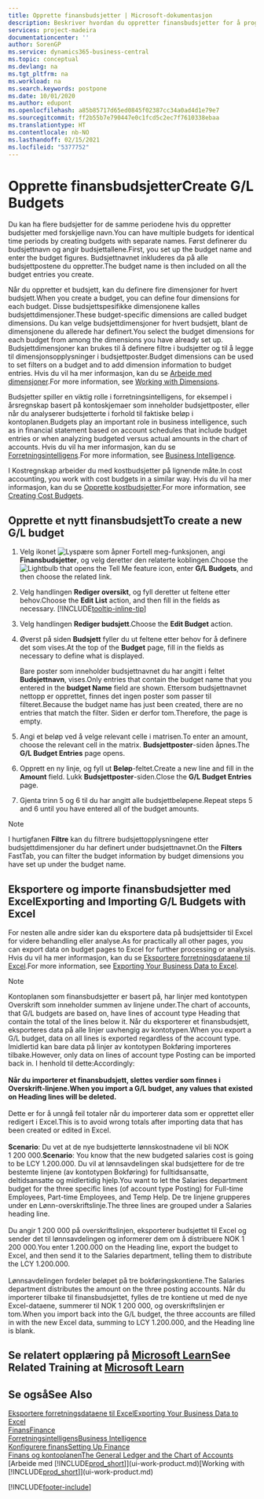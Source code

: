 ```yaml
---
title: Opprette finansbudsjetter | Microsoft-dokumentasjon
description: Beskriver hvordan du oppretter finansbudsjetter for å prognostisere ulike økonomiske aktiviteter og tilordne dimensjoner for forretningsanalyseformål.
services: project-madeira
documentationcenter: ''
author: SorenGP
ms.service: dynamics365-business-central
ms.topic: conceptual
ms.devlang: na
ms.tgt_pltfrm: na
ms.workload: na
ms.search.keywords: postpone
ms.date: 10/01/2020
ms.author: edupont
ms.openlocfilehash: a85b85717d65ed0845f02387cc34a0ad4d1e79e7
ms.sourcegitcommit: ff2b55b7e790447e0c1fcd5c2ec7f7610338ebaa
ms.translationtype: HT
ms.contentlocale: nb-NO
ms.lasthandoff: 02/15/2021
ms.locfileid: "5377752"
---
```

# <a name="create-gl-budgets"></a><span data-ttu-id="2d155-103">Opprette finansbudsjetter</span><span class="sxs-lookup"><span data-stu-id="2d155-103">Create G/L Budgets</span></span>
<span data-ttu-id="2d155-104">Du kan ha flere budsjetter for de samme periodene hvis du oppretter budsjetter med forskjellige navn.</span><span class="sxs-lookup"><span data-stu-id="2d155-104">You can have multiple budgets for identical time periods by creating budgets with separate names.</span></span> <span data-ttu-id="2d155-105">Først definerer du budsjettnavn og angir budsjettallene.</span><span class="sxs-lookup"><span data-stu-id="2d155-105">First, you set up the budget name and enter the budget figures.</span></span> <span data-ttu-id="2d155-106">Budsjettnavnet inkluderes da på alle budsjettpostene du oppretter.</span><span class="sxs-lookup"><span data-stu-id="2d155-106">The budget name is then included on all the budget entries you create.</span></span>  

<span data-ttu-id="2d155-107">Når du oppretter et budsjett, kan du definere fire dimensjoner for hvert budsjett.</span><span class="sxs-lookup"><span data-stu-id="2d155-107">When you create a budget, you can define four dimensions for each budget.</span></span> <span data-ttu-id="2d155-108">Disse budsjettspesifikke dimensjonene kalles budsjettdimensjoner.</span><span class="sxs-lookup"><span data-stu-id="2d155-108">These budget-specific dimensions are called budget dimensions.</span></span> <span data-ttu-id="2d155-109">Du kan velge budsjettdimensjoner for hvert budsjett, blant de dimensjonene du allerede har definert.</span><span class="sxs-lookup"><span data-stu-id="2d155-109">You select the budget dimensions for each budget from among the dimensions you have already set up.</span></span> <span data-ttu-id="2d155-110">Budsjettdimensjoner kan brukes til å definere filtre i budsjetter og til å legge til dimensjonsopplysninger i budsjettposter.</span><span class="sxs-lookup"><span data-stu-id="2d155-110">Budget dimensions can be used to set filters on a budget and to add dimension information to budget entries.</span></span> <span data-ttu-id="2d155-111">Hvis du vil ha mer informasjon, kan du se [Arbeide med dimensjoner](finance-dimensions.md).</span><span class="sxs-lookup"><span data-stu-id="2d155-111">For more information, see [Working with Dimensions](finance-dimensions.md).</span></span>

<span data-ttu-id="2d155-112">Budsjetter spiller en viktig rolle i forretningsintelligens, for eksempel i årsregnskap basert på kontoskjemaer som inneholder budsjettposter, eller når du analyserer budsjetterte i forhold til faktiske beløp i kontoplanen.</span><span class="sxs-lookup"><span data-stu-id="2d155-112">Budgets play an important role in business intelligence, such as in financial statement based on account schedules that include budget entries or when analyzing budgeted versus actual amounts in the chart of accounts.</span></span> <span data-ttu-id="2d155-113">Hvis du vil ha mer informasjon, kan du se [Forretningsintelligens](bi.md).</span><span class="sxs-lookup"><span data-stu-id="2d155-113">For more information, see [Business Intelligence](bi.md).</span></span>

<span data-ttu-id="2d155-114">I Kostregnskap arbeider du med kostbudsjetter på lignende måte.</span><span class="sxs-lookup"><span data-stu-id="2d155-114">In cost accounting, you work with cost budgets in a similar way.</span></span> <span data-ttu-id="2d155-115">Hvis du vil ha mer informasjon, kan du se [Opprette kostbudsjetter](finance-create-cost-budgets.md).</span><span class="sxs-lookup"><span data-stu-id="2d155-115">For more information, see [Creating Cost Budgets](finance-create-cost-budgets.md).</span></span>    

## <a name="to-create-a-new-gl-budget"></a><span data-ttu-id="2d155-116">Opprette et nytt finansbudsjett</span><span class="sxs-lookup"><span data-stu-id="2d155-116">To create a new G/L budget</span></span>  
1. <span data-ttu-id="2d155-117">Velg ikonet ![Lyspære som åpner Fortell meg-funksjonen](media/ui-search/search_small.png "Fortell hva du vil gjøre"), angi **Finansbudsjetter**, og velg deretter den relaterte koblingen.</span><span class="sxs-lookup"><span data-stu-id="2d155-117">Choose the ![Lightbulb that opens the Tell Me feature](media/ui-search/search_small.png "Tell me what you want to do") icon, enter **G/L Budgets**, and then choose the related link.</span></span>  
2. <span data-ttu-id="2d155-118">Velg handlingen **Rediger oversikt**, og fyll deretter ut feltene etter behov.</span><span class="sxs-lookup"><span data-stu-id="2d155-118">Choose the **Edit List** action, and then fill in the fields as necessary.</span></span> [!INCLUDE[tooltip-inline-tip](includes/tooltip-inline-tip_md.md)]  
3. <span data-ttu-id="2d155-119">Velg handlingen **Rediger budsjett**.</span><span class="sxs-lookup"><span data-stu-id="2d155-119">Choose the **Edit Budget** action.</span></span>
4. <span data-ttu-id="2d155-120">Øverst på siden **Budsjett** fyller du ut feltene etter behov for å definere det som vises.</span><span class="sxs-lookup"><span data-stu-id="2d155-120">At the top of the **Budget** page, fill in the fields as necessary to define what is displayed.</span></span>  

    <span data-ttu-id="2d155-121">Bare poster som inneholder budsjettnavnet du har angitt i feltet **Budsjettnavn**, vises.</span><span class="sxs-lookup"><span data-stu-id="2d155-121">Only entries that contain the budget name that you entered in the **budget Name** field are shown.</span></span> <span data-ttu-id="2d155-122">Ettersom budsjettnavnet nettopp er opprettet, finnes det ingen poster som passer til filteret.</span><span class="sxs-lookup"><span data-stu-id="2d155-122">Because the budget name has just been created, there are no entries that match the filter.</span></span> <span data-ttu-id="2d155-123">Siden er derfor tom.</span><span class="sxs-lookup"><span data-stu-id="2d155-123">Therefore, the page is empty.</span></span>  
5. <span data-ttu-id="2d155-124">Angi et beløp ved å velge relevant celle i matrisen.</span><span class="sxs-lookup"><span data-stu-id="2d155-124">To enter an amount, choose the relevant cell in the matrix.</span></span> <span data-ttu-id="2d155-125">**Budsjettposter**-siden åpnes.</span><span class="sxs-lookup"><span data-stu-id="2d155-125">The **G/L Budget Entries** page opens.</span></span>  
6. <span data-ttu-id="2d155-126">Opprett en ny linje, og fyll ut **Beløp**-feltet.</span><span class="sxs-lookup"><span data-stu-id="2d155-126">Create a new line and fill in the **Amount** field.</span></span> <span data-ttu-id="2d155-127">Lukk **Budsjettposter**-siden.</span><span class="sxs-lookup"><span data-stu-id="2d155-127">Close the **G/L Budget Entries** page.</span></span>  
7. <span data-ttu-id="2d155-128">Gjenta trinn 5 og 6 til du har angitt alle budsjettbeløpene.</span><span class="sxs-lookup"><span data-stu-id="2d155-128">Repeat steps 5 and 6 until you have entered all of the budget amounts.</span></span>  

> [!NOTE]  
>  <span data-ttu-id="2d155-129">I hurtigfanen **Filtre** kan du filtrere budsjettopplysningene etter budsjettdimensjoner du har definert under budsjettnavnet.</span><span class="sxs-lookup"><span data-stu-id="2d155-129">On the **Filters** FastTab, you can filter the budget information by budget dimensions you have set up under the budget name.</span></span>

## <a name="exporting-and-importing-gl-budgets-with-excel"></a><span data-ttu-id="2d155-130">Eksportere og importe finansbudsjetter med Excel</span><span class="sxs-lookup"><span data-stu-id="2d155-130">Exporting and Importing G/L Budgets with Excel</span></span>
<span data-ttu-id="2d155-131">For nesten alle andre sider kan du eksportere data på budsjettsider til Excel for videre behandling eller analyse.</span><span class="sxs-lookup"><span data-stu-id="2d155-131">As for practically all other pages, you can export data on budget pages to Excel for further processing or analysis.</span></span> <span data-ttu-id="2d155-132">Hvis du vil ha mer informasjon, kan du se [Eksportere forretningsdataene til Excel](about-export-data.md).</span><span class="sxs-lookup"><span data-stu-id="2d155-132">For more information, see [Exporting Your Business Data to Excel](about-export-data.md).</span></span>

> [!NOTE]
> <span data-ttu-id="2d155-133">Kontoplanen som finansbudsjetter er basert på, har linjer med kontotypen Overskrift som inneholder summen av linjene under.</span><span class="sxs-lookup"><span data-stu-id="2d155-133">The chart of accounts, that G/L budgets are based on, have lines of account type Heading that contain the total of the lines below it.</span></span> <span data-ttu-id="2d155-134">Når du eksporterer et finansbudsjett, eksporteres data på alle linjer uavhengig av kontotypen.</span><span class="sxs-lookup"><span data-stu-id="2d155-134">When you export a G/L budget, data on all lines is exported regardless of the account type.</span></span> <span data-ttu-id="2d155-135">Imidlertid kan bare data på linjer av kontotypen Bokføring importeres tilbake.</span><span class="sxs-lookup"><span data-stu-id="2d155-135">However, only data on lines of account type Posting can be imported back in.</span></span> <span data-ttu-id="2d155-136">I henhold til dette:</span><span class="sxs-lookup"><span data-stu-id="2d155-136">Accordingly:</span></span> <br /><br /> <span data-ttu-id="2d155-137">**Når du importerer et finansbudsjett, slettes verdier som finnes i Overskrift-linjene.**</span><span class="sxs-lookup"><span data-stu-id="2d155-137">**When you import a G/L budget, any values that existed on Heading lines will be deleted.**</span></span> <br /><br /> <span data-ttu-id="2d155-138">Dette er for å unngå feil totaler når du importerer data som er opprettet eller redigert i Excel.</span><span class="sxs-lookup"><span data-stu-id="2d155-138">This is to avoid wrong totals after importing data that has been created or edited in Excel.</span></span><br /><br /> <span data-ttu-id="2d155-139">**Scenario**: Du vet at de nye budsjetterte lønnskostnadene vil bli NOK 1 200 000.</span><span class="sxs-lookup"><span data-stu-id="2d155-139">**Scenario**: You know that the new budgeted salaries cost is going to be LCY 1.200.000.</span></span> <span data-ttu-id="2d155-140">Du vil at lønnsavdelingen skal budsjettere for de tre bestemte linjene (av kontotypen Bokføring) for fulltidsansatte, deltidsansatte og midlertidig hjelp.</span><span class="sxs-lookup"><span data-stu-id="2d155-140">You want to let the Salaries department budget for the three specific lines (of account type Posting) for Full-time Employees, Part-time Employees, and Temp Help.</span></span> <span data-ttu-id="2d155-141">De tre linjene grupperes under en Lønn-overskriftslinje.</span><span class="sxs-lookup"><span data-stu-id="2d155-141">The three lines are grouped under a Salaries heading line.</span></span><br /><br /><span data-ttu-id="2d155-142">Du angir 1 200 000 på overskriftslinjen, eksporterer budsjettet til Excel og sender det til lønnsavdelingen og informerer dem om å distribuere NOK 1 200 000.</span><span class="sxs-lookup"><span data-stu-id="2d155-142">You enter 1.200.000 on the Heading line, export the budget to Excel, and then send it to the Salaries department, telling them to distribute the LCY 1.200.000.</span></span><br /><br /> <span data-ttu-id="2d155-143">Lønnsavdelingen fordeler beløpet på tre bokføringskontiene.</span><span class="sxs-lookup"><span data-stu-id="2d155-143">The Salaries department distributes the amount on the three posting accounts.</span></span> <span data-ttu-id="2d155-144">Når du importerer tilbake til finansbudsjettet, fylles de tre kontiene ut med de nye Excel-dataene, summerer til NOK 1 200 000, og overskriftslinjen er tom.</span><span class="sxs-lookup"><span data-stu-id="2d155-144">When you import back into the G/L budget, the three accounts are filled in with the new Excel data, summing to LCY 1.200.000, and the Heading line is blank.</span></span>

## <a name="see-related-training-at-microsoft-learn"></a><span data-ttu-id="2d155-145">Se relatert opplæring på [Microsoft Learn](/learn/modules/budgets-exchange-rates-dynamics-365-business-central/index)</span><span class="sxs-lookup"><span data-stu-id="2d155-145">See Related Training at [Microsoft Learn](/learn/modules/budgets-exchange-rates-dynamics-365-business-central/index)</span></span>

## <a name="see-also"></a><span data-ttu-id="2d155-146">Se også</span><span class="sxs-lookup"><span data-stu-id="2d155-146">See Also</span></span>
[<span data-ttu-id="2d155-147">Eksportere forretningsdataene til Excel</span><span class="sxs-lookup"><span data-stu-id="2d155-147">Exporting Your Business Data to Excel</span></span>](about-export-data.md)  
[<span data-ttu-id="2d155-148">Finans</span><span class="sxs-lookup"><span data-stu-id="2d155-148">Finance</span></span>](finance.md)  
[<span data-ttu-id="2d155-149">Forretningsintelligens</span><span class="sxs-lookup"><span data-stu-id="2d155-149">Business Intelligence</span></span>](bi.md)  
[<span data-ttu-id="2d155-150">Konfigurere finans</span><span class="sxs-lookup"><span data-stu-id="2d155-150">Setting Up Finance</span></span>](finance-setup-finance.md)  
[<span data-ttu-id="2d155-151">Finans og kontoplanen</span><span class="sxs-lookup"><span data-stu-id="2d155-151">The General Ledger and the Chart of Accounts</span></span>](finance-general-ledger.md)  
<span data-ttu-id="2d155-152">[Arbeide med [!INCLUDE[prod_short](includes/prod_short.md)]](ui-work-product.md)</span><span class="sxs-lookup"><span data-stu-id="2d155-152">[Working with [!INCLUDE[prod_short](includes/prod_short.md)]](ui-work-product.md)</span></span>  


[!INCLUDE[footer-include](includes/footer-banner.md)]
